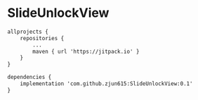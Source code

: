# SlideUnlockView


```xml
allprojects {
    repositories {
        ...
        maven { url 'https://jitpack.io' }
    }
}
```
```xml
dependencies {
    implementation 'com.github.zjun615:SlideUnlockView:0.1'
}
```
